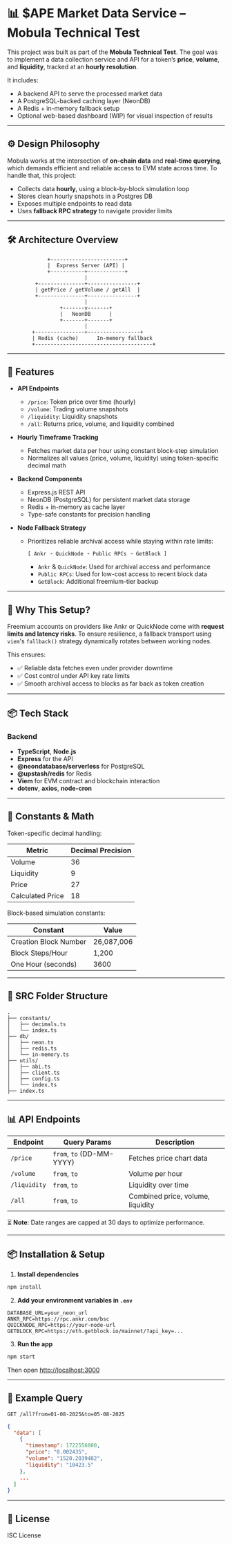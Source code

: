 # 📊 $APE Market Data Service – Mobula Technical Test

This project was built as part of the **Mobula Technical Test**. The goal was to implement a data collection service and API for a token’s **price**, **volume**, and **liquidity**, tracked at an **hourly resolution**.

It includes:

- A backend API to serve the processed market data
- A PostgreSQL-backed caching layer (NeonDB)
- A Redis + in-memory fallback setup
- Optional web-based dashboard (WIP) for visual inspection of results

---

## ⚙️ Design Philosophy

Mobula works at the intersection of **on-chain data** and **real-time querying**, which demands efficient and reliable access to EVM state across time. To handle that, this project:

- Collects data **hourly**, using a block-by-block simulation loop
- Stores clean hourly snapshots in a Postgres DB
- Exposes multiple endpoints to read data
- Uses **fallback RPC strategy** to navigate provider limits

---

## 🛠️ Architecture Overview

```text
             +------------------------+
             |  Express Server (API) |
             +-----------+------------+
                         |
         +---------------+----------------+
         | getPrice / getVolume / getAll  |
         +---------------+----------------+
                         |
                 +-------v-------+
                 |   NeonDB      |
                 +-------+-------+
                         |
        +----------------+-----------------+
        | Redis (cache)      In-memory fallback
        +--------------------------------------+
```

---

## 🚀 Features

- **API Endpoints**

  - `/price`: Token price over time (hourly)
  - `/volume`: Trading volume snapshots
  - `/liquidity`: Liquidity snapshots
  - `/all`: Returns price, volume, and liquidity combined

- **Hourly Timeframe Tracking**

  - Fetches market data per hour using constant block-step simulation
  - Normalizes all values (price, volume, liquidity) using token-specific decimal math

- **Backend Components**

  - Express.js REST API
  - NeonDB (PostgreSQL) for persistent market data storage
  - Redis + in-memory as cache layer
  - Type-safe constants for precision handling

- **Node Fallback Strategy**

  - Prioritizes reliable archival access while staying within rate limits:

    ```
    [ Ankr ➝ QuickNode ➝ Public RPCs ➝ GetBlock ]
    ```

    - `Ankr` & `QuickNode`: Used for archival access and performance
    - `Public RPCs`: Used for low-cost access to recent block data
    - `GetBlock`: Additional freemium-tier backup

---

## 🧠 Why This Setup?

Freemium accounts on providers like Ankr or QuickNode come with **request limits and latency risks**. To ensure resilience, a fallback transport using `viem`'s `fallback()` strategy dynamically rotates between working nodes.

This ensures:

- ✅ Reliable data fetches even under provider downtime
- ✅ Cost control under API key rate limits
- ✅ Smooth archival access to blocks as far back as token creation

---

## 📦 Tech Stack

### Backend

- **TypeScript**, **Node.js**
- **Express** for the API
- **@neondatabase/serverless** for PostgreSQL
- **@upstash/redis** for Redis
- **Viem** for EVM contract and blockchain interaction
- **dotenv**, **axios**, **node-cron**

---

## 🧮 Constants & Math

Token-specific decimal handling:

| Metric           | Decimal Precision |
| ---------------- | ----------------- |
| Volume           | 36                |
| Liquidity        | 9                 |
| Price            | 27                |
| Calculated Price | 18                |

Block-based simulation constants:

| Constant              | Value      |
| --------------------- | ---------- |
| Creation Block Number | 26,087,006 |
| Block Steps/Hour      | 1,200      |
| One Hour (seconds)    | 3600       |

---

## 📁 SRC Folder Structure

```
.
├── constants/
│   ├── decimals.ts
│   └── index.ts
├── db/
│   ├── neon.ts
│   ├── redis.ts
│   └── in-memory.ts
├── utils/
│   ├── abi.ts
│   ├── client.ts
│   ├── config.ts
│   └── index.ts
├── index.ts
```

---

## 📊 API Endpoints

| Endpoint     | Query Params              | Description                       |
| ------------ | ------------------------- | --------------------------------- |
| `/price`     | `from`, `to` (DD-MM-YYYY) | Fetches price chart data          |
| `/volume`    | `from`, `to`              | Volume per hour                   |
| `/liquidity` | `from`, `to`              | Liquidity over time               |
| `/all`       | `from`, `to`              | Combined price, volume, liquidity |

⏳ **Note**: Date ranges are capped at 30 days to optimize performance.

---

## 📦 Installation & Setup

1. **Install dependencies**

```bash
npm install
```

2. **Add your environment variables in `.env`**

```env
DATABASE_URL=your_neon_url
ANKR_RPC=https://rpc.ankr.com/bsc
QUICKNODE_RPC=https://your-node-url
GETBLOCK_RPC=https://eth.getblock.io/mainnet/?api_key=...
```

3. **Run the app**

```bash
npm start
```

Then open [http://localhost:3000](http://localhost:3000)

---

## 🧪 Example Query

```http
GET /all?from=01-08-2025&to=05-08-2025
```

```json
{
  "data": [
    {
      "timestamp": 1722556800,
      "price": "0.002435",
      "volume": "1520.2039482",
      "liquidity": "10423.5"
    },
    ...
  ]
}
```

---

## 📝 License

ISC License
